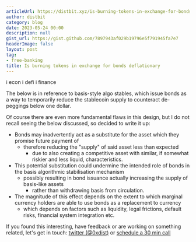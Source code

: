 ```yaml
---
articleUrl: https://distbit.xyz/is-burning-tokens-in-exchange-for-bonds-actually-deflationary
author: distbit
category: blog
date: 2023-05-24 00:00
description: null
gist_url: https://gist.github.com/7897943af029b19796e5f791945fa7e7
headerImage: false
layout: post
tag:
- free-banking
title: Is burning tokens in exchange for bonds deflationary
---
```



i econ i defi  i finance  



The below is in reference to basis-style algo stables, which issue bonds as a way to temporarily reduce the stablecoin supply to counteract de-peggings below one dollar.  

Of course there are even more fundamental flaws in this design, but I do not recall seeing the below discussed, so decided to write it up:  

- Bonds may inadvertently act as a substitute for the asset which they promise future payment of  
	- therefore reducing the "supply" of said asset less than expected  
		- due to also creating a competitive asset with similar, if somewhat riskier and less liquid, characteristics.  
- This potential substitution could undermine the intended role of bonds in the basis algorithmic stabilisation mechanism  
	- possibly resulting in bond issuance actually increasing the supply of basis-like assets  
		- rather than withdrawing basis from circulation.  
- The magnitude of this effect depends on the extent to which marginal currency holders are able to use bonds as a replacement to currency  
	- which depends on factors such as liquidity, legal frictions, default risks, financial system integration etc.  



If you found this interesting, have feedback or are working on something related, let's get in touch: [twitter (@0xdist)](https://twitter.com/0xdist) or [schedule a 30 min call](https://cal.com/distbit/30min)